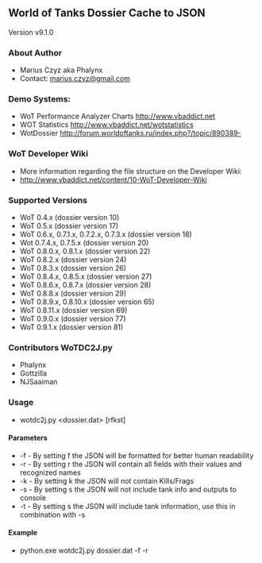 World of Tanks Dossier Cache to JSON 
------------------------------------
Version v9.1.0


### About Author
* Marius Czyz aka Phalynx
* Contact: marius.czyz@gmail.com


### Demo Systems:
* WoT Performance Analyzer Charts http://www.vbaddict.net
* WOT Statistics http://www.vbaddict.net/wotstatistics
* WotDossier http://forum.worldoftanks.ru/index.php?/topic/890389-

 
### WoT Developer Wiki 
* More information regarding the file structure on the Developer Wiki:
* http://www.vbaddict.net/content/10-WoT-Developer-Wiki


### Supported Versions
* WoT 0.4.x (dossier version 10)
* WoT 0.5.x (dossier version 17)
* WoT 0.6.x, 0.7.1.x, 0.7.2.x, 0.7.3.x (dossier version 18)
* Wot 0.7.4.x, 0.7.5.x (dossier version 20)
* WoT 0.8.0.x, 0.8.1.x (dossier version 22)
* WoT 0.8.2.x (dossier version 24)
* WoT 0.8.3.x (dossier version 26)
* WoT 0.8.4.x, 0.8.5.x (dossier version 27)
* WoT 0.8.6.x, 0.8.7.x (dossier version 28)
* WoT 0.8.8.x (dossier version 29)
* WoT 0.8.9.x, 0.8.10.x (dossier version 65)
* WoT 0.8.11.x (dossier version 69)
* WoT 0.9.0.x (dossier version 77)
* WoT 0.9.1.x (dossier version 81)


### Contributors WoTDC2J.py
* Phalynx
* Gottzilla
* NJSaaiman



### Usage
* wotdc2j.py <dossier.dat> [rfkst]

#### Parameters
* -f - By setting f the JSON will be formatted for better human readability
* -r - By setting r the JSON will contain all fields with their values and recognized names
* -k - By setting k the JSON will not contain Kills/Frags
* -s - By setting s the JSON will not include tank info and outputs to console
* -t - By setting s the JSON will include tank information, use this in combination with -s



#### Example
* python.exe wotdc2j.py dossier.dat -f -r
